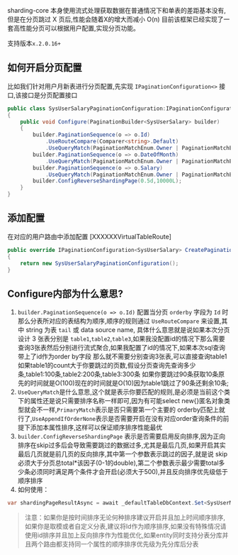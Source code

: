 sharding-core 本身使用流式处理获取数据在普通情况下和单表的差距基本没有,但是在分页跳过 X 页后,性能会随着X的增大而减小 O(n) 目前该框架已经实现了一套高性能分页可以根据用户配置,实现分页功能。

支持版本`x.2.0.16+`

## 如何开启分页配置

比如我们针对用户月新表进行分页配置,先实现 `IPaginationConfiguration<>` 接口,该接口是分页配置接口

```c#
public class SysUserSalaryPaginationConfiguration:IPaginationConfiguration<SysUserSalary>
{
    public void Configure(PaginationBuilder<SysUserSalary> builder)
    {
        builder.PaginationSequence(o => o.Id)
            .UseRouteCompare(Comparer<string>.Default)
            .UseQueryMatch(PaginationMatchEnum.Owner | PaginationMatchEnum.Named | PaginationMatchEnum.PrimaryMatch);
        builder.PaginationSequence(o => o.DateOfMonth)
            .UseQueryMatch(PaginationMatchEnum.Owner | PaginationMatchEnum.Named | PaginationMatchEnum.PrimaryMatch).UseAppendIfOrderNone(10);
        builder.PaginationSequence(o => o.Salary)
            .UseQueryMatch(PaginationMatchEnum.Owner | PaginationMatchEnum.Named | PaginationMatchEnum.PrimaryMatch).UseAppendIfOrderNone();
        builder.ConfigReverseShardingPage(0.5d,10000L);
    }
}
```

## 添加配置 

在对应的用户路由中添加配置 [XXXXXXVirtualTableRoute]

```c#
public override IPaginationConfiguration<SysUserSalary> CreatePaginationConfiguration()
{
    return new SysUserSalaryPaginationConfiguration();
}
```


## Configure内部为什么意思?

1. `builder.PaginationSequence(o => o.Id)` 配置当分页 `orderby` 字段为 `Id` 时那么分表所对应的表结构为顺序,顺序的规则通过 `UseRouteCompare` 来设置,其中 string 为表 `tail` 或 data source name, 具体什么意思就是说如果本次分页设计 3 张表分别是 `table1`,`table2`,`table3`,如果我没配置id的情况下那么需要查询3张表然后分别进行流式聚合,如果我配置了id的情况下,如果本次sql查询带上了id作为order by字段 那么就不需要分别查询3张表,可以直接查询table1如果table1的count大于你要跳过的页数,假设分页查询先查询多少条,table1:100条,table2:200条,table3:300条 如果你要跳过90条获取10条原先的时间就是O(100)现在的时间就是O(10)因为table1跳过了90条还剩余10条;
2. `UseQueryMatch`是什么意思,这个就是表示你要匹配的规则,是必须是当前这个类下的属性还是说只需要排序名称一样即可,因为有可能select new{}匿名对象类型就会不一样,`PrimaryMatch`表示是否只需要第一个主要的 orderby匹配上就行了,`UseAppendIfOrderNone`表示是否需要开启在没有对应order查询条件的前提下添加本属性排序,这样可以保证顺序排序性能最优
3. `builder.ConfigReverseShardingPage` 表示是否需要启用反向排序,因为正向排序在skip过多后会导致需要跳过的数据过多,尤其是最后几页,如果开启其实最后几页就是前几页的反向排序,其中第一个参数表示跳过的因子,就是说 skip必须大于分页总total*该因子(0-1的double),第二个参数表示最少需要total多少条必须同时满足两个条件才会开启(必须大于500),并且反向排序优先级低于顺序排序
4. 如何使用：

```c#
var shardingPageResultAsync = await _defaultTableDbContext.Set<SysUserMod>().OrderBy(o=>o.Age).ToShardingPageAsync(pageIndex, pageSize);
```

> 注意：如果你是按时间排序无论何种排序建议开启并且加上时间顺序排序,如果你是取模或者自定义分表,建议将Id作为顺序排序,如果没有特殊情况请使用id排序并且加上反向排序作为性能优化,如果entity同时支持分表分库并且两个路由都支持同一个属性的顺序排序优先级为先分库后分表